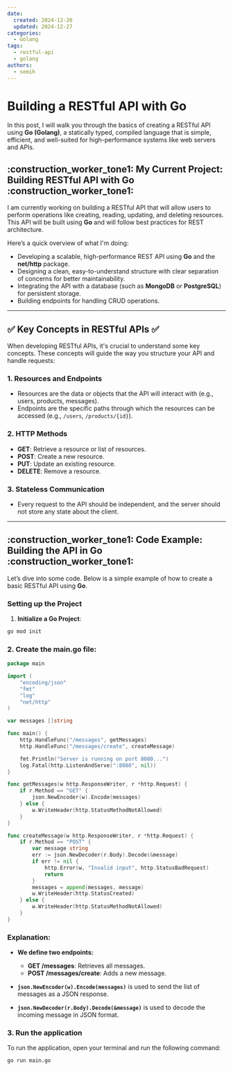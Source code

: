 ```yaml
---
date:
  created: 2024-12-26
  updated: 2024-12-27
categories:
  - Golang
tags:
  - restful-api
  - golang
authors:
  - semih
---
```


# Building a RESTful API with Go

In this post, I will walk you through the basics of creating a RESTful API using **Go (Golang)**, a statically typed, compiled language that is simple, efficient, and well-suited for high-performance systems like web servers and APIs.

<!-- more -->

## :construction_worker_tone1: My Current Project: Building RESTful API with Go :construction_worker_tone1:

I am currently working on building a RESTful API that will allow users to perform operations like creating, reading, updating, and deleting resources. This API will be built using **Go** and will follow best practices for REST architecture.

Here’s a quick overview of what I'm doing:

- Developing a scalable, high-performance REST API using **Go** and the **net/http** package.
- Designing a clean, easy-to-understand structure with clear separation of concerns for better maintainability.
- Integrating the API with a database (such as **MongoDB** or **PostgreSQL**) for persistent storage.
- Building endpoints for handling CRUD operations.

---

## :white_check_mark: Key Concepts in RESTful APIs :white_check_mark:

When developing RESTful APIs, it's crucial to understand some key concepts. These concepts will guide the way you structure your API and handle requests:

### 1. **Resources and Endpoints**

- Resources are the data or objects that the API will interact with (e.g., users, products, messages).
- Endpoints are the specific paths through which the resources can be accessed (e.g., `/users`, `/products/{id}`).

### 2. **HTTP Methods**

- **GET**: Retrieve a resource or list of resources.
- **POST**: Create a new resource.
- **PUT**: Update an existing resource.
- **DELETE**: Remove a resource.

### 3. **Stateless Communication**

- Every request to the API should be independent, and the server should not store any state about the client.

---

## :construction_worker_tone1: Code Example: Building the API in Go :construction_worker_tone1:

Let’s dive into some code. Below is a simple example of how to create a basic RESTful API using **Go**.

### Setting up the Project

1. **Initialize a Go Project**:

```bash
go mod init
```

### 2. **Create the main.go file**:

```go
package main

import (
    "encoding/json"
    "fmt"
    "log"
    "net/http"
)

var messages []string

func main() {
    http.HandleFunc("/messages", getMessages)
    http.HandleFunc("/messages/create", createMessage)

    fmt.Println("Server is running on port 8080...")
    log.Fatal(http.ListenAndServe(":8080", nil))
}

func getMessages(w http.ResponseWriter, r *http.Request) {
    if r.Method == "GET" {
        json.NewEncoder(w).Encode(messages)
    } else {
        w.WriteHeader(http.StatusMethodNotAllowed)
    }
}

func createMessage(w http.ResponseWriter, r *http.Request) {
    if r.Method == "POST" {
        var message string
        err := json.NewDecoder(r.Body).Decode(&message)
        if err != nil {
            http.Error(w, "Invalid input", http.StatusBadRequest)
            return
        }
        messages = append(messages, message)
        w.WriteHeader(http.StatusCreated)
    } else {
        w.WriteHeader(http.StatusMethodNotAllowed)
    }
}

```

### Explanation:

- **We define two endpoints:**
  - **GET /messages**: Retrieves all messages.
  - **POST /messages/create**: Adds a new message.
- **`json.NewEncoder(w).Encode(messages)`** is used to send the list of messages as a JSON response.

- **`json.NewDecoder(r.Body).Decode(&message)`** is used to decode the incoming message in JSON format.

### 3. **Run the application**

To run the application, open your terminal and run the following command:

```
go run main.go

```
